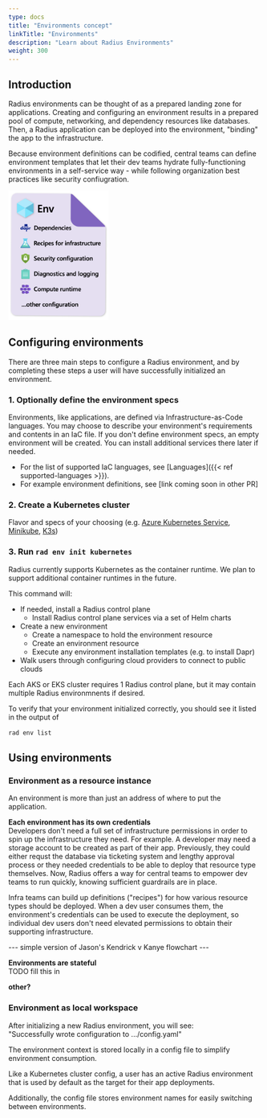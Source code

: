 ```yaml
---
type: docs
title: "Environments concept"
linkTitle: "Environments"
description: "Learn about Radius Environments"
weight: 300
---
```


## Introduction
Radius environments can be thought of as a prepared landing zone for applications. Creating and configuring an environment results in a prepared pool of compute, networking, and dependency resources like databases. Then, a Radius application can be deployed into the environment, "binding" the app to the infrastructure. 

Because environment definitions can be codified, central teams can define environment templates that let their dev teams hydrate fully-functioning environments in a self-service way - while following organization best practices like security confiugration. 

<img src="env-template-example.png" alt="Diagram of example contents for an environment template. It contains dependencies like Dapr, recipes for infrastructure, security configuration, diagnostics and logging, and compute runtime." width="200" />

## Configuring environments
There are three main steps to configure a Radius environment, and by completing these steps a user will have successfully initialized an environment.

### 1. Optionally define the environment specs
Environments, like applications, are defined via Infrastructure-as-Code languages. You may choose to describe your environment's requirements and contents in an IaC file. If you don't define environment specs, an empty environment will be created. You can install additional services there later if needed. 
- For the list of supported IaC languages, see [Languages]({{< ref supported-languages >}}). 
- For example environment definitions, see [link coming soon in other PR]
<!-- TODO add that link ^  -->

### 2. Create a Kubernetes cluster
Flavor and specs of your choosing (e.g. [Azure Kubernetes Service](https://docs.microsoft.com/en-us/azure/aks/tutorial-kubernetes-deploy-cluster), [Minikube](https://kubernetes.io/docs/tasks/tools/install-minikube/), [K3s](https://k3s.io))

### 3. Run `rad env init kubernetes`
Radius currently supports Kubernetes as the container runtime. We plan to support additional container runtimes in the future. 

This command will:
- If needed, install a Radius control plane
    - Install Radius control plane services via a set of Helm charts 
- Create a new environment 
    - Create a namespace to hold the environment resource 
    - Create an environment resource
    - Execute any environment installation templates (e.g. to install Dapr) 
- Walk users through configuring cloud providers to connect to public clouds 

Each AKS or EKS cluster requires 1 Radius control plane, but it may contain multiple Radius environmnents if desired. 

To verify that your environment initialized correctly, you should see it listed in the output of
```bash
rad env list
```

## Using environments
### Environment as a resource instance
An environment is more than just an address of where to put the application. 

**Each environment has its own credentials**  
Developers don't need a full set of infrastructure permissions in order to spin up the infrastructure they need. For example. A developer may need a storage account to be created as part of their app. Previously, they could either requst the database via ticketing system and lengthy approval process or they needed credentials to be able to deploy that resource type themselves. Now, Radius offers a way for central teams to empower dev teams to run quickly, knowing sufficient guardrails are in place.

Infra teams can build up definitions ("recipes") for how various resource types should be deployed. When a dev user consumes them, the environment's credentials can be used to execute the deployment, so individual dev users don't need elevated permissions to obtain their supporting infrastructure. 

--- simple version of Jason's Kendrick v Kanye flowchart ---

**Environments are stateful**  
TODO fill this in

**other?**

### Environment as local workspace 
After initializing a new Radius environment, you will see:  
"Successfully wrote configuration to .../config.yaml"

The environment context is stored locally in a config file to simplify environment consumption. 

Like a Kubernetes cluster config, a user has an active Radius environment that is used by default as the target for their app deployments.   

Additionally, the config file stores environment names for easily switching between environments. 
